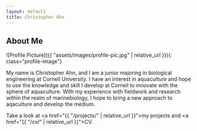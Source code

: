 ```yaml
---
layout: default
title: Christopher Ahn
---
```


## About Me


![Profile Picture]({{ "assets/images/profile-pic.jpg" | relative_url }}){: class="profile-image"}

 
My name is Christopher Ahn, and I am a junior majoring in biological engineering at Cornell University.  I have an interest in aquaculture and hope to use the knowledge and skill I develop at Cornell to innovate with the sphere of aquaculture. With my experience with fieldwork and research within the realm of marinebiology, I hope to bring a new approach to aqaculture and develop the medium.

Take a look at <a href="{{ "/projects/" | relative_url }}">my projects</a> and <a href="{{ "/cv/" | relative_url }}">CV</a>.
